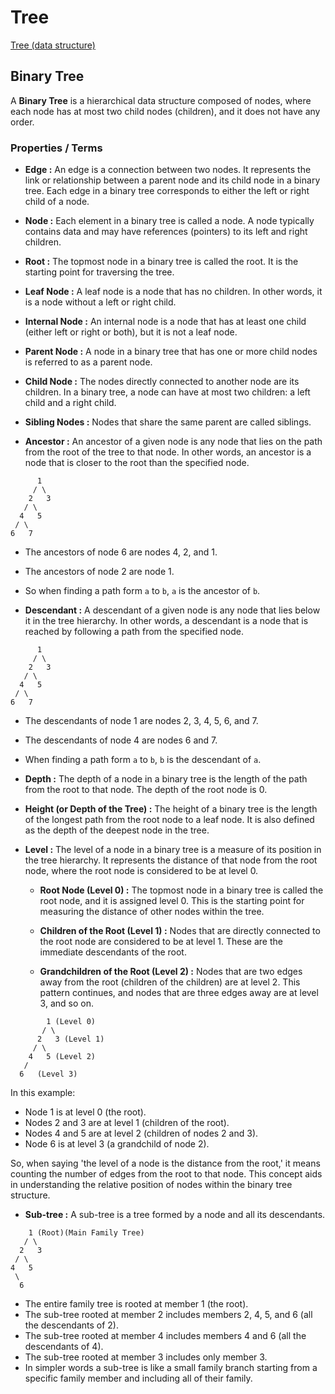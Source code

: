 # Tree

[Tree (data structure)](https://en.wikipedia.org/wiki/Tree_(data_structure))

## Binary Tree

A **Binary Tree** is a hierarchical data structure composed of nodes, where each node has at most two child nodes (children), and it does not have any order.

### Properties / Terms

- **Edge :** An edge is a connection between two nodes. It represents the link or relationship between a parent node and its child node in a binary tree. Each edge in a binary tree corresponds to either the left or right child of a node.

- **Node :** Each element in a binary tree is called a node. A node typically contains data and may have references (pointers) to its left and right children.

- **Root :** The topmost node in a binary tree is called the root. It is the starting point for traversing the tree.

- **Leaf Node :** A leaf node is a node that has no children. In other words, it is a node without a left or right child.

- **Internal Node :** An internal node is a node that has at least one child (either left or right or both), but it is not a leaf node.

- **Parent Node :** A node in a binary tree that has one or more child nodes is referred to as a parent node.

- **Child Node :** The nodes directly connected to another node are its children. In a binary tree, a node can have at most two children: a left child and a right child.

- **Sibling Nodes :** Nodes that share the same parent are called siblings.

- **Ancestor :** An ancestor of a given node is any node that lies on the path from the root of the tree to that node. In other words, an ancestor is a node that is closer to the root than the specified node.

```text
      1
     / \
    2   3
   / \
  4   5
 / \
6   7
```

- The ancestors of node 6 are nodes 4, 2, and 1.
- The ancestors of node 2 are node 1.
- So when finding a path form `a` to `b`, `a` is the ancestor of `b`.

- **Descendant :** A descendant of a given node is any node that lies below it in the tree hierarchy. In other words, a descendant is a node that is reached by following a path from the specified node.

```text
      1
     / \
    2   3
   / \
  4   5
 / \
6   7
```

- The descendants of node 1 are nodes 2, 3, 4, 5, 6, and 7.
- The descendants of node 4 are nodes 6 and 7.
- When finding a path form `a` to `b`, `b` is the descendant of `a`.

- **Depth :** The depth of a node in a binary tree is the length of the path from the root to that node. The depth of the root node is 0.

- **Height (or Depth of the Tree) :** The height of a binary tree is the length of the longest path from the root node to a leaf node. It is also defined as the depth of the deepest node in the tree.

- **Level :** The level of a node in a binary tree is a measure of its position in the tree hierarchy. It represents the distance of that node from the root node, where the root node is considered to be at level 0.

  - **Root Node (Level 0) :** The topmost node in a binary tree is called the root node, and it is assigned level 0. This is the starting point for measuring the distance of other nodes within the tree.

  - **Children of the Root (Level 1) :** Nodes that are directly connected to the root node are considered to be at level 1. These are the immediate descendants of the root.

  - **Grandchildren of the Root (Level 2) :** Nodes that are two edges away from the root (children of the children) are at level 2. This pattern continues, and nodes that are three edges away are at level 3, and so on.


```text
        1 (Level 0)
       / \
      2   3 (Level 1)
     / \
    4   5 (Level 2)
   /
  6   (Level 3)
```

In this example:

- Node 1 is at level 0 (the root).
- Nodes 2 and 3 are at level 1 (children of the root).
- Nodes 4 and 5 are at level 2 (children of nodes 2 and 3).
- Node 6 is at level 3 (a grandchild of node 2).

So, when saying 'the level of a node is the distance from the root,' it means counting the number of edges from the root to that node. This concept aids in understanding the relative position of nodes within the binary tree structure.

- **Sub-tree :** A sub-tree is a tree formed by a node and all its descendants.

```text
    1 (Root)(Main Family Tree)
   / \
  2   3
 / \
4   5
 \
  6
```

- The entire family tree is rooted at member 1 (the root).
- The sub-tree rooted at member 2 includes members 2, 4, 5, and 6 (all the descendants of 2).
- The sub-tree rooted at member 4 includes members 4 and 6 (all the descendants of 4).
- The sub-tree rooted at member 3 includes only member 3.
- In simpler words a sub-tree is like a small family branch starting from a specific family member and including all of their family.

